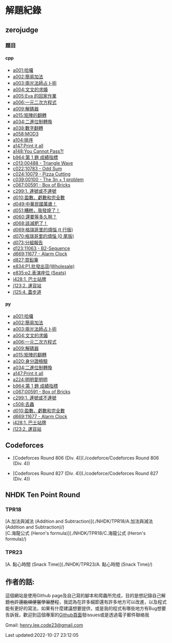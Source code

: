 # 解題紀錄

## zerojudge

### 題目

#### cpp

- [a001:哈囉](./zerojudge/a001)
- [a002:簡易加法](./zerojudge/a002)
- [a003:兩光法師占卜術](./zerojudge/a003)
- [a004:文文的求婚](./zerojudge/a004)
- [a005:Eva 的回家作業](./zerojudge/a005)
- [a006:一元二次方程式](./zerojudge/a006)
- [a009:解碼器](./zerojudge/a009)
- [a015:矩陣的翻轉](./zerojudge/a015)
- [a034:二進位制轉換](./zerojudge/a034)
- [a038:數字翻轉](./zerojudge/a038)
- [a058:MOD3](./zerojudge/a058)
- [a104:排序](./zerojudge/a104)
- [a147:Print it all](./zerojudge/a147)
- [a148:You Cannot Pass?!](./zerojudge/a148)
- [b964:第 1 題 成績指標](./zerojudge/b964)
- [c013:00488 - Triangle Wave](./zerojudge/c013)
- [c022:10783 - Odd Sum](./zerojudge/c022)
- [c024:10079 - Pizza Cutting](./zerojudge/c024)
- [c039:00100 - The 3n + 1 problem](./zerojudge/c039)
- [c067:00591 - Box of Bricks](./zerojudge/c067)
- [c299:1. 連號或不連號](./zerojudge/c299)
- [d010:盈數、虧數和完全數](./zerojudge/d010)
- [d049:中華民國萬歲！](./zerojudge/d049)
- [d051:糟糕，我發燒了！](./zerojudge/d051)
- [d060:還要等多久啊？](./zerojudge/d060)
- [d068:該減肥了！](./zerojudge/d068)
- [d069:格瑞哥里的煩惱 (t 行版)](./zerojudge/d069)
- [d070:格瑞哥里的煩惱 (0 尾版)](./zerojudge/d070)
- [d073:分組報告](./zerojudge/d073)
- [d123:11063 - B2-Sequence](./zerojudge/d123)
- [d669:11677 - Alarm Clock](./zerojudge/d669)
- [d827:買鉛筆](./zerojudge/d827)
- [e834:P1.批發出貨(Wholesale)](./zerojudge/e834)
- [e835:p2.表演座位 (Seats)](./zerojudge/e835)
- [i428:1. 巴士站牌](./zerojudge/i428)
- [j123:2. 運貨站](./zerojudge/j123)
- [j125:4. 蓋步道](./zerojudge/j125)

#### py

- [a001:哈囉](./zerojudge/a001)
- [a002:簡易加法](./zerojudge/a002)
- [a003:兩光法師占卜術](./zerojudge/a003)
- [a004:文文的求婚](./zerojudge/a004)
- [a006:一元二次方程式](./zerojudge/a006)
- [a009:解碼器](./zerojudge/a009)
- [a015:矩陣的翻轉](./zerojudge/a015)
- [a020:身分證檢驗](./zerojudge/a020)
- [a034:二進位制轉換](./zerojudge/a034)
- [a147:Print it all](./zerojudge/a147)
- [a224:明明愛明明](./zerojudge/a224)
- [b964:第 1 題 成績指標](./zerojudge/b964)
- [c067:00591 - Box of Bricks](./zerojudge/c067)
- [c299:1. 連號或不連號](./zerojudge/c299)
- [c508:去蟲](./zerojudge/c508)
- [d010:盈數、虧數和完全數](./zerojudge/d010)
- [d669:11677 - Alarm Clock](./zerojudge/d669)
- [i428:1. 巴士站牌](./zerojudge/i428)
- [j123:2. 運貨站](./zerojudge/j123)

## Codeforces


- [Codeforces Round 806 (Div. 4)](./codeforce/Codeforces Round 806 (Div. 4))

- [Codeforces Round 827 (Div. 4)](./codeforce/Codeforces Round 827 (Div. 4))

## NHDK Ten Point Round

### TPR18

[A.加法與減法 (Addition and Subtraction)](./NHDK/TPR18/A.加法與減法 (Addition and Subtraction)/)  
[C.海龍公式 (Heron's formula)](./NHDK/TPR18/C.海龍公式 (Heron's formula)/)  
### TPR23

[A. 點心時間 (Snack Time)](./NHDK/TPR23/A. 點心時間 (Snack Time)/)  
## 作者的話:
這個網站是使用Github page及自己寫的腳本和爬蟲所完成，目的是想記錄自己解題~~也許還能順便當學習歷程~~，我認為在許多細節還有許多地方可以改進，以及程式能有更好的寫法，如果有什麼建議想要提供，或是我的程式有哪些地方有Bug想要告訴我，歡迎到這個專案的[Github頁面](https://henryleecode23.github.io/solve_record/)發issues或是透過電子郵件聯絡我

Gmail: henry.lee.code23@gmail.com

Last updated:2022-10-27 23:12:05